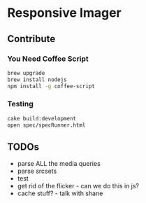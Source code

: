 # Responsive Imager

## Contribute

### You Need Coffee Script

```bash
brew upgrade
brew install nodejs
npm install -g coffee-script
```

### Testing

```bash
cake build:development
open spec/specRunner.html
```

## TODOs

* parse ALL the media queries
* parse srcsets
* test
* get rid of the flicker - can we do this in js?
* cache stuff? - talk with shane
